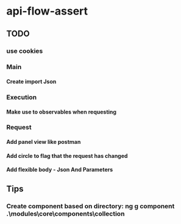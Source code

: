 # api-flow-assert

## TODO
### use cookies

### Main
#### Create import Json

### Execution
#### Make use to observables when requesting

### Request
#### Add panel view like postman
#### Add circle to flag that the request has changed
#### Add flexible body - Json And Parameters


## Tips
### Create component based on directory: ng g component .\modules\core\components\collection
